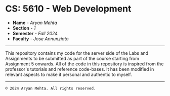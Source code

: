 # CS: 5610 - Web Development

* **Name** _- Aryan Mehta_
* **Section** _- 1_
* **Semester** _- Fall 2024_
* **Faculty** _- Jose Annunziato_
---

This repository contains my code for the server side of the Labs and Assignments to be submitted as part of the course starting from Assignment 5 onwards. All of the code in this repository is inspired from the professor's tutorials and reference code-bases. It has been modified in relevant aspects to make it personal and authentic to myself.

---
`© 2024 Aryan Mehta. All rights reserved.`